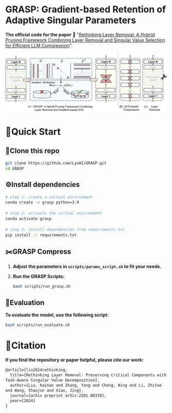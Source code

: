 # GRASP: Gradient-based Retention of Adaptive Singular Parameters

**The official code for the paper** 📃 "[Rethinking Layer Removal: A Hybrid Pruning Framework Combining Layer Removal and Singular Value Selection for Efficient LLM Compression](https://arxiv.org/abs/2501.00339)".

![GRASP](./assets/GRASP.png)

# 🎯Quick Start

## 🔗Clone this repo

```sh
git clone https://github.com/LyoAI/GRASP.git
cd GRASP
```

## ⚙️Install dependencies

```sh
# step 1: create a virtual environment
conda create -n grasp python=3.9

# step 2: activate the virtual environment
conda activate grasp

# step 3: install dependencies from requirements.txt
pip install -r requirements.txt
```

## ✂️GRASP Compress

1. **Adjust the parameters in `scripts/params_script.sh` to fit your needs.**

2. **Run the GRASP Scripts:**

   ```bash
   bash scripts/run_grasp.sh
   ```

## 📐Evaluation

**To evaluate the model, use the following script:**

```bash
bash scripts/run_evaluate.sh
```


# 📌Citation

**If you find the repository or paper helpful, please cite our work:**

```
@article{liu2024rethinking,
  title={Rethinking Layer Removal: Preserving Critical Components with Task-Aware Singular Value Decomposition},
  author={Liu, Kainan and Zhang, Yong and Cheng, Ning and Li, Zhitao and Wang, Shaojun and Xiao, Jing},
  journal={arXiv preprint arXiv:2501.00339},
  year={2024}
}
```